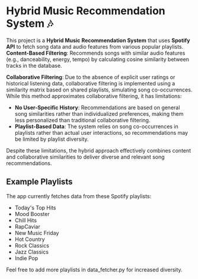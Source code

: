 # Hybrid Music Recommendation System 🎶

This project is a **Hybrid Music Recommendation System** that uses **Spotify API** to fetch song data and audio features from various popular playlists. 
**Content-Based Filtering**: Recommends songs with similar audio features (e.g., danceability, energy, tempo) by calculating cosine similarity between tracks in the database.

**Collaborative Filtering**: Due to the absence of explicit user ratings or historical listening data, collaborative filtering is implemented using a similarity matrix based on shared playlists, simulating song co-occurrences. While this method approximates collaborative filtering, it has limitations:
   - **No User-Specific History**: Recommendations are based on general song similarities rather than individualized preferences, making them less personalized than traditional collaborative filtering.
   - **Playlist-Based Data**: The system relies on song co-occurrences in playlists rather than actual user interactions, so recommendations may be limited by playlist diversity.

Despite these limitations, the hybrid approach effectively combines content and collaborative similarities to deliver diverse and relevant song recommendations.


## Example Playlists
The app currently fetches data from these Spotify playlists:
   - Today's Top Hits
   - Mood Booster
   - Chill Hits
   - RapCaviar
   - New Music Friday
   - Hot Country
   - Rock Classics
   - Jazz Classics
   - Indie Pop

Feel free to add more playlists in data_fetcher.py for increased diversity.
